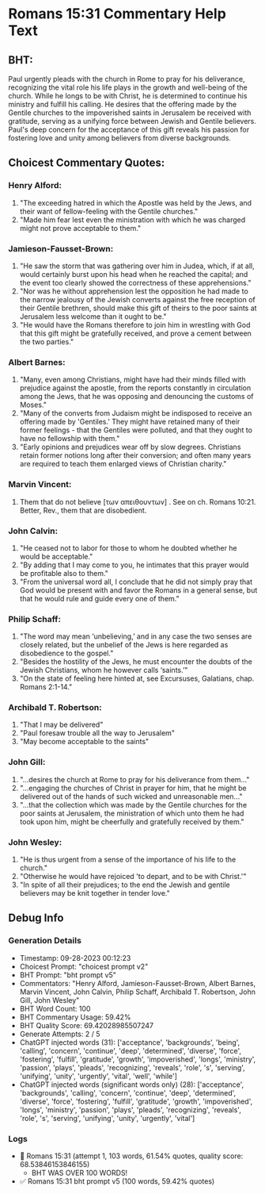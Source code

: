 # Romans 15:31 Commentary Help Text

## BHT:
Paul urgently pleads with the church in Rome to pray for his deliverance, recognizing the vital role his life plays in the growth and well-being of the church. While he longs to be with Christ, he is determined to continue his ministry and fulfill his calling. He desires that the offering made by the Gentile churches to the impoverished saints in Jerusalem be received with gratitude, serving as a unifying force between Jewish and Gentile believers. Paul's deep concern for the acceptance of this gift reveals his passion for fostering love and unity among believers from diverse backgrounds.

## Choicest Commentary Quotes:
### Henry Alford:
1. "The exceeding hatred in which the Apostle was held by the Jews, and their want of fellow-feeling with the Gentile churches."
2. "Made him fear lest even the ministration with which he was charged might not prove acceptable to them."

### Jamieson-Fausset-Brown:
1. "He saw the storm that was gathering over him in Judea, which, if at all, would certainly burst upon his head when he reached the capital; and the event too clearly showed the correctness of these apprehensions."
2. "Nor was he without apprehension lest the opposition he had made to the narrow jealousy of the Jewish converts against the free reception of their Gentile brethren, should make this gift of theirs to the poor saints at Jerusalem less welcome than it ought to be."
3. "He would have the Romans therefore to join him in wrestling with God that this gift might be gratefully received, and prove a cement between the two parties."

### Albert Barnes:
1. "Many, even among Christians, might have had their minds filled with prejudice against the apostle, from the reports constantly in circulation among the Jews, that he was opposing and denouncing the customs of Moses."
2. "Many of the converts from Judaism might be indisposed to receive an offering made by 'Gentiles.' They might have retained many of their former feelings - that the Gentiles were polluted, and that they ought to have no fellowship with them."
3. "Early opinions and prejudices wear off by slow degrees. Christians retain former notions long after their conversion; and often many years are required to teach them enlarged views of Christian charity."

### Marvin Vincent:
1. Them that do not believe [των απειθουντων] . See on ch. Romans 10:21. Better, Rev., them that are disobedient.

### John Calvin:
1. "He ceased not to labor for those to whom he doubted whether he would be acceptable." 
2. "By adding that I may come to you, he intimates that this prayer would be profitable also to them."
3. "From the universal word all, I conclude that he did not simply pray that God would be present with and favor the Romans in a general sense, but that he would rule and guide every one of them."

### Philip Schaff:
1. "The word may mean ‘unbelieving,’ and in any case the two senses are closely related, but the unbelief of the Jews is here regarded as disobedience to the gospel."
2. "Besides the hostility of the Jews, he must encounter the doubts of the Jewish Christians, whom he however calls ‘saints.’"
3. "On the state of feeling here hinted at, see Excursuses, Galatians, chap. Romans 2:1-14."

### Archibald T. Robertson:
1. "That I may be delivered"
2. "Paul foresaw trouble all the way to Jerusalem"
3. "May become acceptable to the saints"

### John Gill:
1. "...desires the church at Rome to pray for his deliverance from them..."
2. "...engaging the churches of Christ in prayer for him, that he might be delivered out of the hands of such wicked and unreasonable men..."
3. "...that the collection which was made by the Gentile churches for the poor saints at Jerusalem, the ministration of which unto them he had took upon him, might be cheerfully and gratefully received by them."

### John Wesley:
1. "He is thus urgent from a sense of the importance of his life to the church."
2. "Otherwise he would have rejoiced 'to depart, and to be with Christ.'"
3. "In spite of all their prejudices; to the end the Jewish and gentile believers may be knit together in tender love."


## Debug Info
### Generation Details
- Timestamp: 09-28-2023 00:12:23
- Choicest Prompt: "choicest prompt v2"
- BHT Prompt: "bht prompt v5"
- Commentators: "Henry Alford, Jamieson-Fausset-Brown, Albert Barnes, Marvin Vincent, John Calvin, Philip Schaff, Archibald T. Robertson, John Gill, John Wesley"
- BHT Word Count: 100
- BHT Commentary Usage: 59.42%
- BHT Quality Score: 69.42028985507247
- Generate Attempts: 2 / 5
- ChatGPT injected words (31):
	['acceptance', 'backgrounds', 'being', 'calling', 'concern', 'continue', 'deep', 'determined', 'diverse', 'force', 'fostering', 'fulfill', 'gratitude', 'growth', 'impoverished', 'longs', 'ministry', 'passion', 'plays', 'pleads', 'recognizing', 'reveals', 'role', 's', 'serving', 'unifying', 'unity', 'urgently', 'vital', 'well', 'while']
- ChatGPT injected words (significant words only) (28):
	['acceptance', 'backgrounds', 'calling', 'concern', 'continue', 'deep', 'determined', 'diverse', 'force', 'fostering', 'fulfill', 'gratitude', 'growth', 'impoverished', 'longs', 'ministry', 'passion', 'plays', 'pleads', 'recognizing', 'reveals', 'role', 's', 'serving', 'unifying', 'unity', 'urgently', 'vital']

### Logs
- 🔄 Romans 15:31 (attempt 1, 103 words, 61.54% quotes, quality score: 68.53846153846155) 
	- BHT WAS OVER 100 WORDS!
- ✅ Romans 15:31 bht prompt v5 (100 words, 59.42% quotes)